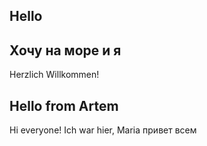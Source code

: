 ## Hello
## Хочу на море  и я 
Herzlich Willkommen!
## Hello from Artem
Hi everyone!
Ich war hier, Maria
привет всем
